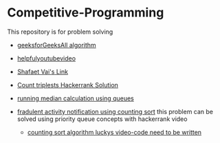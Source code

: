 # Competitive-Programming
This repository is for problem solving 

- [geeksforGeeksAll algorithm](https://www.geeksforgeeks.org/fundamentals-of-algorithms/)
- [helpfulyoutubevideo](https://youtu.be/bVKHRtafgPc)

- [Shafaet Vai's Link](http://www.shafaetsplanet.com/)
- [Count triplests Hackerrank Solution](https://www.youtube.com/watch?v=tBFZMaWP0W8)
- [running median calculation using queues](https://www.youtube.com/watch?v=VmogG01IjYc)
- [fradulent activity notification using counting sort](https://jjromi.github.io/2017/lucky_45/) this problem can be solved using priority queue concepts with hackerrank video
  - [counting sort algorithm luckys video-code need to be written](https://www.youtube.com/watch?v=pEJiGC-ObQE)
